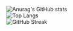 ![Anurag's GitHub stats](https://github-readme-stats.vercel.app/api?username=wdjcodes&show_icons=true&theme=transparent)  
![Top Langs](https://github-readme-stats.vercel.app/api/top-langs/?username=wdjcodes&layout=compact&theme=transparent&hide=css)  
![GitHub Streak](https://github-readme-streak-stats-git-vercel-wdjcodes-projects.vercel.app/?user=wdjcodes&theme=transparent)

<!--
**wdjcodes/wdjcodes** is a ✨ _special_ ✨ repository because its `README.md` (this file) appears on your GitHub profile.

Here are some ideas to get you started:

- 🔭 I’m currently working on ...
- 🌱 I’m currently learning ...
- 👯 I’m looking to collaborate on ...
- 🤔 I’m looking for help with ...
- 💬 Ask me about ...
- 📫 How to reach me: ...
- 😄 Pronouns: ...
- ⚡ Fun fact: ...
-->
